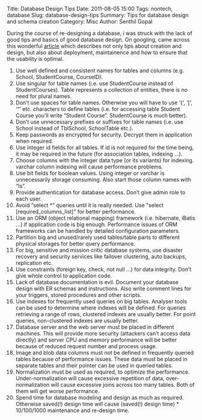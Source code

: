 Title: Database Design Tips
Date: 2011-08-05 15:00
Tags: nontech, database
Slug: database-design-tips
Summary: Tips for database design and schema creation
Category: Misc
Author: Senthil Gopal

During the course of re-designing a database, i was struck with the lack of good tips and basics of good database design. On googling, came across this wonderful [article](http://codebalance.blogspot.com/2011/07/20-database-design-best-practices.html) which describes not only tips about creation and design, but also about deployment, maintainence and how to ensure that the usability is optimal.

1. Use well defined and consistent names for tables and columns (e.g. School, StudentCourse, CourseID).
2. Use singular for table names (i.e. use StudentCourse instead of StudentCourses). Table represents a collection of entities, there is no need for plural names.
3. Don’t use spaces for table names. Otherwise you will have to use ‘{‘, ‘[‘, ‘“’ etc. characters to define tables (i.e. for accessing table Student Course you'll write “Student Course”. StudentCourse is much better).
4. Don’t use unnecessary prefixes or suffixes for table names (i.e. use School instead of TblSchool, SchoolTable etc.).
5. Keep passwords as encrypted for security. Decrypt them in application when required.
6. Use integer id fields for all tables. If id is not required for the time being, it may be required in the future (for association tables, indexing ...).
7. Choose columns with the integer data type (or its variants) for indexing. varchar column indexing will cause performance problems.
8. Use bit fields for boolean values. Using integer or varchar is unnecessarily storage consuming. Also start those column names with “Is”.
9. Provide authentication for database access. Don’t give admin role to each user.
10. Avoid “select *” queries until it is really needed. Use &quot;select [required_columns_list]&quot; for better performance.
11. Use an ORM (object relational mapping) framework (i.e. hibernate, iBatis ...) if application code is big enough. Performance issues of ORM frameworks can be handled by detailed configuration parameters.
12. Partition big and unused/rarely used tables/table parts to different physical storages for better query performance.
13. For big, sensitive and mission critic database systems, use disaster recovery and security services like failover clustering, auto backups, replication etc.
14. Use constraints (foreign key, check, not null ...) for data integrity. Don’t give whole control to application code.
15. Lack of database documentation is evil. Document your database design with ER schemas and instructions. Also write comment lines for your triggers, stored procedures and other scripts.
16. Use indexes for frequently used queries on big tables. Analyser tools can be used to determine where indexes will be defined. For queries retrieving a range of rows, clustered indexes are usually better. For point queries, non-clustered indexes are usually better.
17. Database server and the web server must be placed in different machines. This will provide more security (attackers can’t access data directly) and server CPU and memory performance will be better because of reduced request number and process usage.
18. Image and blob data columns must not be defined in frequently queried tables because of performance issues. These data must be placed in separate tables and their pointer can be used in queried tables.
19. Normalization must be used as required, to optimize the performance. Under-normalization will cause excessive repetition of data, over-normalization will cause excessive joins across too many tables. Both of them will get worse performance.
20. Spend time for database modeling and design as much as required. Otherwise saved(!) design time will cause (saved(!) design time) * 10/100/1000 maintenance and re-design time.
